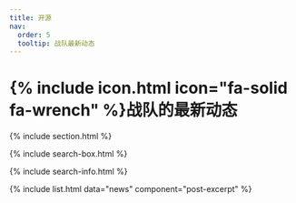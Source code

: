 ```yaml
---
title: 开源
nav:
  order: 5
  tooltip: 战队最新动态
---
```


# {% include icon.html icon="fa-solid fa-wrench" %}战队的最新动态

{% include section.html %}

{% include search-box.html %}

{% include search-info.html %}

{% include list.html data="news" component="post-excerpt" %}
